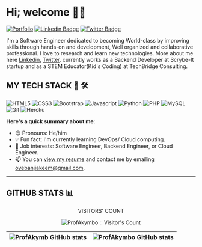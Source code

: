 # Hi; welcome 👋🏾


[![Portfolio](https://img.shields.io/badge/-portfolio.profakymbo.repl.co-000000?style=for-the-badge&logo=Google-Chrome&logoColor=white&link=https://portfolio.profakymbo.repl.co)](https://profakymbo.github.io/myportfolio/) [![Linkedin Badge](https://img.shields.io/badge/-oyebanjiakeemolawale-blue?style=for-the-badge&logo=Linkedin&logoColor=white&link=https://www.linkedin.com/in/oyebanjiakeemolawale)](https://www.linkedin.com/in/oyebanjiakeemolawale) [![Twitter Badge](https://img.shields.io/badge/-@ProfAkymbo-1ca0f1?style=for-the-badge&logo=twitter&logoColor=white&link=https://twitter.com/ProfAkymbo)](https://twitter.com/ProfAkymbo)

I'm a Software Engineer dedicated to becoming World-class by improving skills through hands-on and development, Well organized and collaborative professional. I love to research and learn new technologies. More about me here [Linkedin](https://linkedin.com/in/oyebanjiakeemolawale), [Twitter](https://mobile.twitter.com/ProfAkymbo). currently works as a Backend Developer at Scrybe-It startup and as a STEM Educator(Kid's Coding) at TechBridge Consulting.
## MY TECH STACK 🧰 🛠

![HTML5](https://img.shields.io/badge/HTML5-E34F26?style=for-the-badge&logo=html5&logoColor=white) ![CSS3](https://img.shields.io/badge/CSS3-1572B6?style=for-the-badge&logo=css3&logoColor=white) ![Bootstrap](https://img.shields.io/badge/Bootstrap-563D7C?style=for-the-badge&logo=bootstrap&logoColor=white) ![Javascript](https://img.shields.io/badge/JavaScript-F7DF1E?style=for-the-badge&logo=javascript&logoColor=black) ![Python](https://img.shields.io/badge/Python-F7DF1E?style=for-the-badge&logo=Python&logoColor=white) ![PHP](https://img.shields.io/badge/PHP-777BB4?style=for-the-badge&logo=php&logoColor=white)  ![MySQL](https://img.shields.io/badge/MySQL-00000F?style=for-the-badge&logo=mysql&logoColor=white) ![Git](https://img.shields.io/badge/Git-F05032?style=for-the-badge&logo=git&logoColor=white) ![Heroku](https://img.shields.io/badge/Heroku-430098?style=for-the-badge&logo=heroku&logoColor=white)

**Here's a quick summary about me**:

- 😊 Pronouns: He/him
- 💡 Fun fact: I'm currently learning DevOps/ Cloud computing. 
- 💼 Job interests: Software Engineer, Backend Engineer, or Cloud Engineer.
- 📫 You can [view my resume](https://docs.google.com/document/d/1EKF-3FQR_3djaEkUt1lU7JcQjA6npWNeqNHRhG90tE0/edit) and contact me by emailing oyebanjiakeem@gmail.com.

---
## GITHUB STATS :bar_chart:
<p align="center">VISITORS' COUNT</p>
<p align="center"><img src="https://profile-counter.glitch.me/{ProfAkymbo}/count.svg" alt="ProfAkymbo :: Visitor's Count" /></p>


| <img align="center" src="https://github-readme-stats.vercel.app/api?username=ProfAkymbo&show_icons=true&include_all_commits=true&hide_border=true" alt="ProfAkymb GitHub stats" /> | <img align="center" src="https://github-readme-stats.vercel.app/api/top-langs/?username=ProfAkymbo&langs_count=8&layout=compact&hide_border=true" alt="ProfAkymbo GitHub stats" /> |
| ------------- | ------------- |
